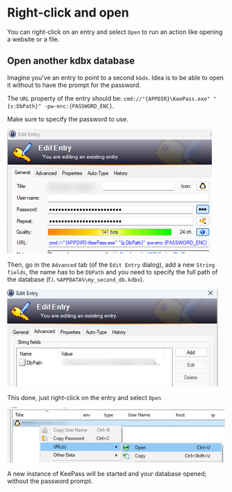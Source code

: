 # Right-click and open

You can right-click on an entry and select `Open` to run an action like opening a website or a file.

## Open another kdbx database

Imagine you've an entry to point to a second `kbdx`. Idea is to be able to open it without to have the prompt for the password.

The `URL` property of the entry should be: `cmd://"{APPDIR}\KeePass.exe" "{s:DbPath}" -pw-enc:{PASSWORD_ENC}`.

Make sure to specify the password to use.

![Set the URL](images/edit_entry_url.png)

Then, go in the `Advanced` tab (of the `Edit Entry` dialog), add a new `String fields`, the name has to be `DbPath` and you need to specify the full path of the database (f.i. `%APPDATA%\my_second_db.kdbx`).

![Set the DbPath](./images/dbpath.png)

This done, just right-click on the entry and select `Open`

![Right click and open](./images/right_click_and_open.png)

A new instance of KeePass will be started and your database opened; without the password prompt.
